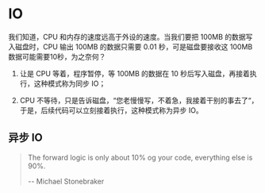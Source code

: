 # IO

我们知道，CPU 和内存的速度远高于外设的速度。当我们要把 100MB 的数据写入磁盘时，CPU 输出 100MB 的数据只需要 0.01 秒，可是磁盘要接收这 100MB 数据可能需要10秒，为之奈何？

1. 让是 CPU 等着，程序暂停，等 100MB 的数据在 10 秒后写入磁盘，再接着执行，这种模式称为同步 IO；

2. CPU 不等待，只是告诉磁盘，“您老慢慢写，不着急，我接着干别的事去了“，于是，后续代码可以立刻接着执行，这种模式称为异步 IO。

## 异步 IO

> The forward logic is only about 10% og your code, everything else is 90%.
>
> -- Michael Stonebraker



